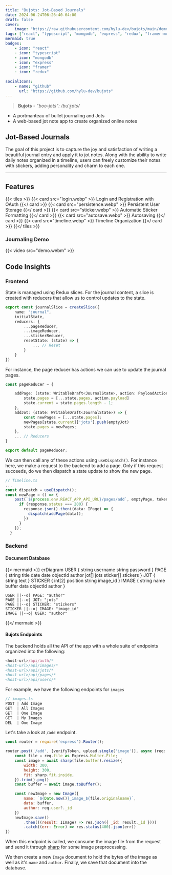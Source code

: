 ```yaml
---
title: "Bujots: Jot-Based Journals"
date: 2024-06-24T06:26:40-04:00
draft: false
cover:
    image: "https://raw.githubusercontent.com/hylu-dev/bujots/main/demo.png"
tags: ["react", "typescript", "mongodb", "express", "redux", "framer-motion", "nodejs", "fullstack", "web-app"]
mermaid: true
badges:
    - icon: "react"
    - icon: "typescript"
    - icon: "mongodb"
    - icon: "express"
    - icon: "framer"
    - icon: "redux"
    
socialIcons:
    - name: "github"
      url: "https://github.com/hylu-dev/bujots"
---
```


> **Bujots** - *"boo-jots": /buˈʒɒts/*

- A portmanteau of bullet journaling and Jots
- A web-based jot note app to create organized online notes

## Jot-Based Journals

The goal of this project is to capture the joy and satisfaction of writing a beautiful journal entry and apply it to jot notes. Along with the ability to write daily notes organized in a timeline, users can freely customize their notes with stickers, adding personality and charm to each one.

---

## Features

{{< tiles >}}
    {{< card src="login.webp" >}}
        Login and Registration with OAuth
    {{</ card >}}
    {{< card src="persistence.webp" >}}
        Persistent User Storage
    {{</ card >}}
    {{< card src="sticker.webp" >}}
        Automatic Sticker Formatting
    {{</ card >}}
    {{< card src="autosave.webp" >}}
        Autosaving
    {{</ card >}}
    {{< card src="timeline.webp" >}}
        Timeline Organization
    {{</ card >}}
{{</ tiles >}}

### Journaling Demo

{{< video src="demo.webm" >}}

## Code Insights

### Frontend

State is managed using Redux slices. For the journal content, a slice is created with reducers that allow us to control updates to the state.

```ts
export const journalSlice = createSlice({
    name: "journal",
    initialState,
    reducers: {
        ...pageReducer,
        ...imageReducer,
        ...stickerReducer,
        resetState: (state) => {
            ... // Reset
        }
    }
})
```

For instance, the page reducer has actions we can use to update the journal pages.

```ts
const pageReducer = {

    addPage: (state: WritableDraft<JournalState>, action: PayloadAction<IPage>) => {
        state.pages = [...state.pages, action.payload]
        state.current = state.pages.length - 1;
    },
    addJot: (state: WritableDraft<JournalState>) => {
        const newPages = [...state.pages];
        newPages[state.current]['jots'].push(emptyJot)
        state.pages = newPages;
    },
    ... // Reducers
}

export default pageReducer;
```

We can then call any of these actions using `useDispatch()`. For instance here, we make a request to the backend to add a page. Only if this request succeeds, do we then dispatch a state update to show the new page.

```ts
// Timeline.ts
...
const dispatch = useDispatch();
const newPage = () => {
    post(`${process.env.REACT_APP_API_URL}/pages/add`, emptyPage, token).then(response => {
      if (response.status === 200) {
        response.json().then((data: IPage) => {
          dispatch(addPage(data));
        })
      }
    });
  }
```

### Backend

#### Document Database

{{< mermaid >}}
erDiagram
    USER {
        string username
        string password
    }
    PAGE {
        string title
        date date
        objectId author
        jot[] jots
        sticker[] stickers
    }
    JOT {
        string text
    }
    STICKER {
        int[2] position
        string image_id
    }
    IMAGE {
        string name
        buffer data
        objectId author
    }

    USER ||--o{ PAGE: "author"
    PAGE ||--o{ JOT: "jots"
    PAGE ||--o{ STICKER: "stickers"
    STICKER ||--o| IMAGE: "image_id"
    IMAGE ||--o| USER: "author"

{{</ mermaid >}}

#### Bujots Endpoints

The backend holds all the API of the app with a whole suite of endpoints organized into the following:

```js
<host-url>/api/auth/*
<host-url>/api/images/*
<host-url>/api/jots/*
<host-url>/api/pages/*
<host-url>/api/users/*
```

For example, we have the following endpoints for `images`

```js
// images.ts
POST | Add Image
GET  | All Images
GET  | One Image
GET  | My Images
DEL  | One Image
```

Let's take a look at `/add` endpoint.

```js
const router = require('express').Router();

router.post('/add', [verifyToken, upload.single('image')], async (req: Request, res: Response) => {
    const file = req.file as Express.Multer.File;
    const image = await sharp(file.buffer).resize({
        width: 300,
        height: 300,
        fit: sharp.fit.inside,
    }).trim().png()
    const buffer = await image.toBuffer();

    const newImage = new Image({
        name: `${Date.now()}_image_${file.originalname}`,
        data: buffer,
        author: req.user?._id
    })
    newImage.save()
        .then(((result: IImage) => res.json({ _id: result._id })))
        .catch((err: Error) => res.status(400).json(err))
})
```

When this endpoint is called, we consume the image file from the request and send it through [sharp](https://github.com/lovell/sharp) for some image preprocessing.

We then create a new `Image` document to hold the bytes of the image as well as it's `name` and `author`.
Finally, we save that document into the database.
